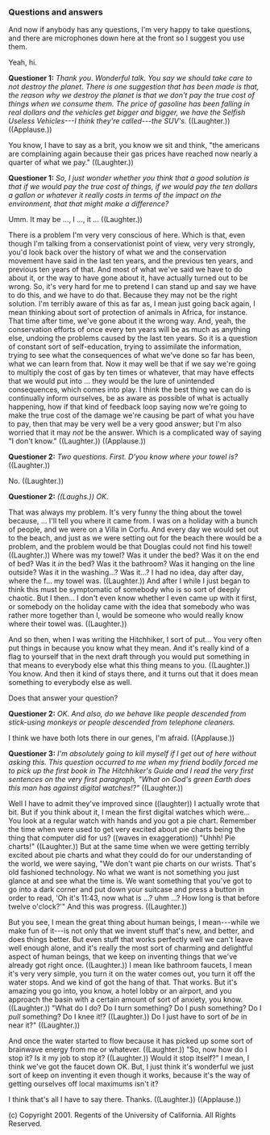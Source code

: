 ### Questions and answers ###

And now if anybody has any questions, I'm very happy to take questions, and
there are microphones down here at the front so I suggest you use them.

Yeah, hi.

**Questioner 1:** *Thank you. Wonderful talk. You say we should take care to not
destroy the planet. There is one suggestion that has been made is that, the
reason why we destroy the planet is that we don't pay the true cost of things
when we consume them. The price of gasoline has been falling in real dollars
and the vehicles get bigger and bigger, we have the Selfish Useless
Vehicles---I think they're called---the SUV's.* ((Laughter.)) ((Applause.))

You know, I have to say as a brit, you know we sit and think, "the americans
are complaining again because their gas prices have reached now nearly a
quarter of what we pay." ((Laughter.))

**Questioner 1:** *So, I just wonder whether you think that a good solution is that
if we would pay the true cost of things, if we would pay the ten dollars a
gallon or whatever it really costs in terms of the impact on the environment,
that that might make a difference?*

Umm. It may be ..., I ..., it ... ((Laughter.))

There is a problem I'm very very conscious of here. Which is that, even though
I'm talking from a conservationist point of view, very very strongly, you'd
look back over the history of what we and the conservation movement have said
in the last ten years, and the previous ten years, and previous ten years of
that. And most of what we've said we have to do about it, or the way to have
gone about it, have actually turned out to be wrong. So, it's very hard for me
to pretend I can stand up and say we have to do this, and we have to do that.
Because they may not be the right solution. I'm terribly aware of this as far
as, I mean just going back again, I mean thinking about sort of protection of
animals in Africa, for instance. That time after time, we've gone about it the
wrong way. And, yeah, the conservation efforts of once every ten years will be
as much as anything else, undoing the problems caused by the last ten years.
So it is a question of constant sort of self-education, trying to assimilate
the information, trying to see what the consequences of what we've done so far
has been, what we can learn from that. Now it may well be that if we say we're
going to multiply the cost of gas by ten times or whatever, that may have
effects that we would put into ... they would be the lure of unintended
consequences, which comes into play. I think the best thing we can do is
continually inform ourselves, be as aware as possible of what is actually
happening, how if that kind of feedback loop saying now we're going to make
the true cost of the damage we're causing be part of what you have to pay,
then that may be very well be a very good answer; but I'm also worried that it
may *not* be the answer. Which is a complicated way of saying "I don't know."
((Laughter.)) ((Applause.))

**Questioner 2:** *Two questions. First. D'you know where your towel is?*
((Laughter.))

No. ((Laughter.))

**Questioner 2:** *((Laughs.)) OK*.

That was always my problem. It's very funny the thing about the towel because,
... I'll tell you where it came from. I was on a holiday with a bunch of
people, and we were on a Villa in Corfu. And every day we would set out to
the beach, and just as we were setting out for the beach there would be a
problem, and the problem would be that Douglas could not find his towel!
((Laughter.)) Where was my towel? Was it under the bed? Was it on the end of
bed? Was it _in_ the bed? Was it the bathroom? Was it hanging on the line
outside? Was it in the washing...? Was it...? I had no idea, day after day,
where the f... my towel was. ((Laughter.)) And after I while I just began to
think this must be symptomatic of somebody who is so sort of deeply chaotic.
But I then... I don't even know whether I even came up with it first, or
somebody on the holiday came with the idea that somebody who was rather
more together than I, would be someone who would really know where their towel
was. ((Laughter.))

And so then, when I was writing the Hitchhiker, I sort of put... You very
often put things in because you know what they mean. And it's really kind of a
flag to yourself that in the next draft through you would put something in
that means to everybody else what this thing means to you. ((Laughter.)) You
know. And then it kind of stays there, and it turns out that it does mean
something to everybody else as well.

Does that answer your question?

**Questioner 2:** *OK. And also, do we behave like people descended from
stick-using monkeys or people descended from telephone cleaners.*

I think we have both lots there in our genes, I'm afraid. ((Applause.))

**Questioner 3:** *I'm absolutely going to kill myself if I get out of here without
asking this. This question occurred to me when my friend bodily forced me to
pick up the first book in The Hitchhiker's Guide and I read the very first
sentences on the very first paragraph, "What on God's green Earth does this man
has against digital watches!?"* ((Laughter.))

Well I have to admit they've improved since ((laughter)) I actually wrote that
bit. But if you think about it, I mean the first digital watches which were...
You look at a regular watch with hands and you got a pie chart. Remember the
time when were used to get very excited about pie charts being the thing that
computer did for us? ((waves in exaggeration)) "Uhhh! Pie charts!"
((Laughter.)) But at the same time when we were getting terribly excited about
pie charts and what they could do for our understanding of the world, we were
saying, "We don't want pie charts on our wrists. That's old fashioned
technology. No what we want is not something you just glance at and see what
the time is. We want something that you've got to go into a dark corner and put
down your suitcase and press a button in order to read, 'Oh it's 11:43,
now what is ...? uhm ...? How long is that before twelve o'clock?'" And this
was progress. ((Laughter.))

But you see, I mean the great thing about human beings, I mean---while we make
fun of it---is not only that we invent stuff that's new, and better, and does
things better. But even stuff that works perfectly well we can't leave well
enough alone, and it's really the most sort of charming and delightful aspect
of human beings, that we keep on inventing things that we've already got right
once. ((Laughter.)) I mean like bathroom faucets, I mean it's very very simple,
you turn it on the water comes out, you turn it off the water stops. And we
kind of got the hang of that. That works. But it's amazing you go into, you
know, a hotel lobby or an airport, and you approach the basin with a certain
amount of sort of anxiety, you know. ((Laughter.)) "What do I do? Do I turn
something? Do I push something? Do I *pull* something? Do I knee it!?
((Laughter.)) Do I just have to sort of *be* in near it?" ((Laughter.))

And once the water started to flow because it has picked up some sort of
brainwave energy from me or whatever. ((Laughter.)) "So, now how do I stop it?
Is it my job to stop it? ((Laughter.)) Would it stop itself?" I mean, I think
we've got the faucet down OK. But, I just think it's wonderful we just sort of keep
on inventing it even though it works, because it's the way of getting
ourselves off local maximums isn't it?

I think that's all I have to say there. Thanks. ((Laughter.)) ((Applause.))

(c) Copyright 2001. Regents of the University of California. All Rights
Reserved.
